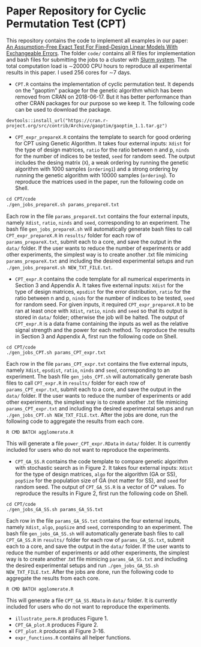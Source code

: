 # Paper Repository for Cyclic Permutation Test (CPT)

This repository contains the code to implement all examples in our paper: [An Assumption-Free Exact Test For Fixed-Design Linear Models With Exchangeable Errors](https://arxiv.org/abs/). 
The folder `code/` contains all R files for implementation and bash files for submitting the jobs to a cluster with [Slurm system](https://slurm.schedmd.com/overview.html). The total computation load is $\sim$20000 CPU hours to reproduce all experimental results in this paper. I used 256 cores for $\sim$7 days. 

- `CPT.R` contains the implementation of cyclic permutation test. It depends on the "gaoptim" package for the genetic algorithm which has been removed from CRAN on 2018-06-17. But it has better performance than other CRAN packages for our purpose so we keep it. The following code can be used to download the package.
```
devtools::install_url("https://cran.r-project.org/src/contrib/Archive/gaoptim/gaoptim_1.1.tar.gz")
```
- `CPT_expr_prepareX.R` contains the template to search for good ordering for CPT using Genetic Algorithm. It takes four external inputs: `Xdist` for the type of design matrices, `ratio` for the ratio between n and p, `ninds` for the number of indices to be tested, `seed` for random seed. The output includes the desing matrix (`X`), a weak ordering by running the genetic algorithm with 1000 samples (`ordering1`) and a strong ordering by running the genetic algorithm with 10000 samples (`ordering`). To reproduce the matrices used in the paper, run the following code on Shell.
```p
cd CPT/code
./gen_jobs_prepareX.sh params_prepareX.txt
```
Each row in the file `params_prepareX.txt` contains the four external inputs, namely `Xdist`, `ratio`, `ninds` and `seed`, corresponding to an experiment. The bash file `gen_jobs_prepareX.sh` will automatically generate bash files to call `CPT_expr_prepareX.R` in `results/` folder for each row of `params_prepareX.txt`, submit each to a core, and save the output in the `data/` folder. If the user wants to reduce the number of experiments or add other experiments, the simplest way is to create another .txt file mimicing `params_prepareX.txt` and including the desired experimental setups and run `./gen_jobs_prepareX.sh NEW_TXT_FILE.txt`.
- `CPT_expr.R` contains the code template for all numerical experiments in Section 3 and Appendix A. It takes five external inputs: `Xdist` for the type of design matrices, `epsdist` for the error distribution, `ratio` for the ratio between n and p, `ninds` for the number of indices to be tested, `seed` for random seed. For given inputs, it required `CPT_expr_prepareX.R` to be ran at least once with `Xdist`, `ratio`, `ninds` and `seed` so that its output is stored in `data/` folder; otherwise the job will be halted. The output of `CPT_expr.R` is a data frame containing the inputs as well as the relative signal strength and the power for each method. To reproduce the results in Section 3 and Appendix A, first run the following code on Shell.
```
cd CPT/code
./gen_jobs_CPT.sh params_CPT_expr.txt
```
Each row in the file `params_CPT_expr.txt` contains the five external inputs, namely `Xdist`, `epsdist`, `ratio`, `ninds` and `seed`, corresponding to an experiment. The bash file `gen_jobs_CPT.sh` will automatically generate bash files to call `CPT_expr.R` in `results/` folder for each row of `params_CPT_expr.txt`, submit each to a core, and save the output in the `data/` folder. If the user wants to reduce the number of experiments or add other experiments, the simplest way is to create another .txt file mimicing `params_CPT_expr.txt` and including the desired experimental setups and run `./gen_jobs_CPT.sh NEW_TXT_FILE.txt`. After the jobs are done, run the following code to aggregate the results from each core.
```
R CMD BATCH agglomerate.R
```
This will generate a file `power_CPT_expr.RData` in `data/` folder. It is currently included for users who do not want to reproduce the experiments.
- `CPT_GA_SS.R` contains the code template to compare genetic algorithm with stochastic search as in Figure 2. It takes four external inputs: `Xdist` for the type of design matrices, `algo` for the algorithm (GA or SS), `popSize` for the population size of GA (not matter for SS), and `seed` for random seed. The output of `CPT_GA_SS.R` is a vector of O* values. To reproduce the results in Figure 2, first run the following code on Shell.
```
cd CPT/code
./gen_jobs_GA_SS.sh params_GA_SS.txt
```
Each row in the file `params_GA_SS.txt` contains the four external inputs, namely `Xdist`, `algo`, `popSize` and `seed`, corresponding to an experiment. The bash file `gen_jobs_GA_SS.sh` will automatically generate bash files to call `CPT_GA_SS.R`  in `results/` folder for each row of `params_GA_SS.txt`, submit each to a core, and save the output in the `data/` folder. If the user wants to reduce the number of experiments or add other experiments, the simplest way is to create another .txt file mimicing `params_GA_SS.txt` and including the desired experimental setups and run `./gen_jobs_GA_SS.sh NEW_TXT_FILE.txt`. After the jobs are done, run the following code to aggregate the results from each core.
```
R CMD BATCH agglomerate.R
```
This will generate a file `CPT_GA_SS.RData` in `data/` folder. It is currently included for users who do not want to reproduce the experiments.
- `illustrate_perm.R` produces Figure 1.
- `CPT_GA_plot.R` produces Figure 2.
- `CPT_plot.R` produces all Figure 3-16.
- `expr_functions.R` contains all helper functions.

